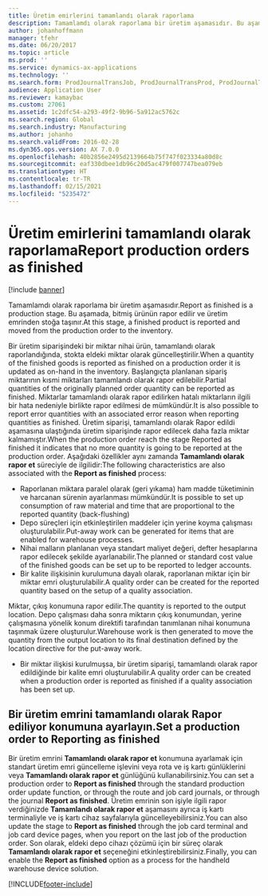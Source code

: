 ```yaml
---
title: Üretim emirlerini tamamlandı olarak raporlama
description: Tamamlamdı olarak raporlama bir üretim aşamasıdır. Bu aşamada, bitmiş ürünün rapor edilir ve üretim emrinden stoğa taşınır.
author: johanhoffmann
manager: tfehr
ms.date: 06/20/2017
ms.topic: article
ms.prod: ''
ms.service: dynamics-ax-applications
ms.technology: ''
ms.search.form: ProdJournalTransJob, ProdJournalTransProd, ProdJournalTransRoute, ProdParmReportFinished, ProdRouteOprOverview
audience: Application User
ms.reviewer: kamaybac
ms.custom: 27061
ms.assetid: 1c2dfc54-a293-49f2-9b96-5a912ac5762c
ms.search.region: Global
ms.search.industry: Manufacturing
ms.author: johanho
ms.search.validFrom: 2016-02-28
ms.dyn365.ops.version: AX 7.0.0
ms.openlocfilehash: 40b2856e2495d2139664b75f747f023334a80d8c
ms.sourcegitcommit: eaf330dbee1db96c20d5ac479f007747bea079eb
ms.translationtype: HT
ms.contentlocale: tr-TR
ms.lasthandoff: 02/15/2021
ms.locfileid: "5235472"
---
```

# <a name="report-production-orders-as-finished"></a><span data-ttu-id="5848d-104">Üretim emirlerini tamamlandı olarak raporlama</span><span class="sxs-lookup"><span data-stu-id="5848d-104">Report production orders as finished</span></span>

[!include [banner](../includes/banner.md)]

<span data-ttu-id="5848d-105">Tamamlamdı olarak raporlama bir üretim aşamasıdır.</span><span class="sxs-lookup"><span data-stu-id="5848d-105">Report as finished is a production stage.</span></span> <span data-ttu-id="5848d-106">Bu aşamada, bitmiş ürünün rapor edilir ve üretim emrinden stoğa taşınır.</span><span class="sxs-lookup"><span data-stu-id="5848d-106">At this stage, a finished product is reported and moved from the production order to the inventory.</span></span>

<span data-ttu-id="5848d-107">Bir üretim siparişindeki bir miktar nihai ürün, tamamlandı olarak raporlandığında, stokta eldeki miktar olarak güncelleştirilir.</span><span class="sxs-lookup"><span data-stu-id="5848d-107">When a quantity of the finished goods is reported as finished on a production order it is updated as on-hand in the inventory.</span></span> <span data-ttu-id="5848d-108">Başlangıçta planlanan sipariş miktarının kısmi miktarları tamamlandı olarak rapor edilebilir.</span><span class="sxs-lookup"><span data-stu-id="5848d-108">Partial quantities of the originally planned order quantity can be reported as finished.</span></span> <span data-ttu-id="5848d-109">Miktarlar tamamlandı olarak rapor edilirken hatalı miktarların ilgili bir hata nedeniyle birlikte rapor edilmesi de mümkündür.</span><span class="sxs-lookup"><span data-stu-id="5848d-109">It is also possible to report error quantities with an associated error reason when reporting quantities as finished.</span></span> <span data-ttu-id="5848d-110">Üretim siparişi, tamamlandı olarak Rapor edildi aşamasına ulaştığında üretim siparişinde rapor edilecek daha fazla miktar kalmamıştır.</span><span class="sxs-lookup"><span data-stu-id="5848d-110">When the production order reach the stage Reported as finished it indicates that no more quantity is going to be reported at the production  order.</span></span>
<span data-ttu-id="5848d-111">Aşağıdaki özellikler aynı zamanda **Tamamlandı olarak rapor et** süreciyle de ilgilidir:</span><span class="sxs-lookup"><span data-stu-id="5848d-111">The following characteristics are also associated with the **Report as finished** process:</span></span>
-   <span data-ttu-id="5848d-112">Raporlanan miktara paralel olarak (geri yıkama) ham madde tüketiminin ve harcanan sürenin ayarlanması mümkündür.</span><span class="sxs-lookup"><span data-stu-id="5848d-112">It is possible to set up consumption of raw material and time that are proportional to the reported quantity (back-flushing)</span></span>
-   <span data-ttu-id="5848d-113">Depo süreçleri için etkinleştirilen maddeler için yerine koyma çalışması oluşturulabilir.</span><span class="sxs-lookup"><span data-stu-id="5848d-113">Put-away work can be generated for items that are enabled for warehouse processes.</span></span>
-   <span data-ttu-id="5848d-114">Nihai malların planlanan veya standart maliyet değeri, defter hesaplarına rapor edilecek şekilde ayarlanabilir.</span><span class="sxs-lookup"><span data-stu-id="5848d-114">The planned or standard cost value of the finished goods can be set up to be reported to ledger accounts.</span></span>
-   <span data-ttu-id="5848d-115">Bir kalite ilişkisinin kurulumuna dayalı olarak, raporlanan miktar için bir miktar emri oluşturulabilir.</span><span class="sxs-lookup"><span data-stu-id="5848d-115">A quality order can be created for the reported quantity based on the setup of a quality association.</span></span>

<span data-ttu-id="5848d-116">Miktar, çıkış konumuna rapor edilir.</span><span class="sxs-lookup"><span data-stu-id="5848d-116">The quantity is reported to the output location.</span></span> <span data-ttu-id="5848d-117">Depo çalışması daha sonra miktarın çıkış konumundan, yerine çalışmasına yönelik konum direktifi tarafından tanımlanan nihai konumuna taşınmak üzere oluşturulur.</span><span class="sxs-lookup"><span data-stu-id="5848d-117">Warehouse work is then generated to move the quantity from the output location to its final destination defined by the location directive for the put-away work.</span></span>

-   <span data-ttu-id="5848d-118">Bir miktar ilişkisi kurulmuşsa, bir üretim siparişi, tamamlandı olarak rapor edildiğinde bir kalite emri oluşturulabilir.</span><span class="sxs-lookup"><span data-stu-id="5848d-118">A quality order can be created when a production order is reported as finished if a quality association has been set up.</span></span>

## <a name="set-a-production-order-to-reporting-as-finished"></a><span data-ttu-id="5848d-119">Bir üretim emrini tamamlandı olarak Rapor ediliyor konumuna ayarlayın.</span><span class="sxs-lookup"><span data-stu-id="5848d-119">Set a production order to Reporting as finished</span></span>
<span data-ttu-id="5848d-120">Bir üretim emrini **Tamamlandı olarak rapor et** konumuna ayarlamak için standart üretim emri güncelleme işlevini veya rota ve iş kartı günlüklerini veya **Tamamlandı olarak rapor et** günlüğünü kullanabilirsiniz.</span><span class="sxs-lookup"><span data-stu-id="5848d-120">You can set a production order to **Report as finished** through the standard production order update function, or through the route and job card journals, or through the journal **Report as finished**.</span></span> <span data-ttu-id="5848d-121">Üretim emrinin son işiyle ilgili rapor verdiğinizde **Tamamlandı olarak rapor et** aşamasını ayrıca iş kartı terminaliyle ve iş kartı cihaz sayfalarıyla güncelleyebilirsiniz.</span><span class="sxs-lookup"><span data-stu-id="5848d-121">You can also update the stage to **Report as finished** through the job card terminal and job card device pages, when you report on the last job of the production order.</span></span> <span data-ttu-id="5848d-122">Son olarak, eldeki depo cihazı çözümü için bir süreç olarak **Tamamlandı olarak rapor et** seçeneğini etkinleştirebilirsiniz.</span><span class="sxs-lookup"><span data-stu-id="5848d-122">Finally, you can enable the **Report as finished** option as a process for the handheld warehouse device solution.</span></span>  





[!INCLUDE[footer-include](../../includes/footer-banner.md)]